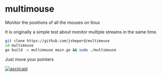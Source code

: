 # multimouse
Monitor the positions of all the mouses on linux

It is originally a simple test about monitor multiple streams in the same time.

``` bash
git clone https://github.com/jsheperd/multimouse  
cd multimouse  
go build -o multimouse main.go && sudo ./multimouse  
```

Just move your pointers

[![asciicast](https://asciinema.org/a/MQRPyFtJ6NQTD46YHjNwzZuDJ.png)](https://asciinema.org/a/MQRPyFtJ6NQTD46YHjNwzZuDJ)
